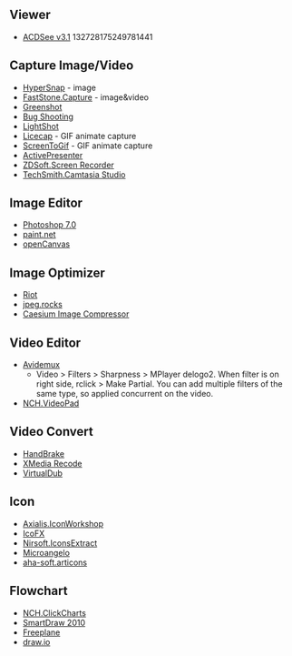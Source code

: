 ## Viewer

* [ACDSee v3.1](http://www.oldversion.com/windows/acdsee-3-1) 132728175249781441

## Capture Image/Video
* [HyperSnap](http://www.hypersnap.com/) - image
* [FastStone.Capture](https://www.faststone.org/FSCaptureDetail.htm) - image&video
* [Greenshot](https://getgreenshot.org/)
* [Bug Shooting](https://www.bugshooting.com/)
* [LightShot](https://app.prntscr.com/en/index.html)
* [Licecap](https://www.cockos.com/licecap/) - GIF animate capture
* [ScreenToGif](https://github.com/NickeManarin/ScreenToGif) - GIF animate capture
* [ActivePresenter](https://atomisystems.com/activepresenter/)
* [ZDSoft.Screen Recorder](https://www.zdsoft.com/)
* [TechSmith.Camtasia Studio](https://www.techsmith.com/video-editor.html)

## Image Editor
* [Photoshop 7.0](https://www.filehorsefile.com/download-adobe-photoshop-7-0/)
* [paint.net](https://www.softpedia.com/get/Multimedia/Graphic/Graphic-Editors/Paint-NET.shtml)
* [openCanvas](https://portalgraphics.net/en/oc/)

## Image Optimizer
* [Riot](https://riot-optimizer.com/)
* [jpeg.rocks](https://jpeg.rocks/)
* [Caesium Image Compressor](https://saerasoft.com/caesium/)

## Video Editor
* [Avidemux](http://avidemux.sourceforge.net/)
	* Video > Filters > Sharpness > MPlayer delogo2. When filter is on right side, rclick > Make Partial. You can add multiple filters of the same type, so applied concurrent on the video.
* [NCH.VideoPad](https://www.nchsoftware.com/videopad/)

## Video Convert
* [HandBrake](https://handbrake.fr/)
* [XMedia Recode](https://www.xmedia-recode.de/en/)
* [VirtualDub](http://virtualdub.sourceforge.net/)

## Icon
* [Axialis.IconWorkshop](https://www.axialis.com/iconworkshop/)
* [IcoFX](https://icofx.ro/)
* [Nirsoft.IconsExtract](https://www.nirsoft.net/utils/iconsext.html)
* [Microangelo](http://www.microangelo.us/)
* [aha-soft.articons](http://www.aha-soft.com/articons/)

## Flowchart
* [NCH.ClickCharts](https://www.nchsoftware.com/chart/)
* [SmartDraw 2010](https://download.cnet.com/SmartDraw-2010/3000-2075_4-10002466.html)
* [Freeplane](https://www.freeplane.org)
* [draw.io](https://app.diagrams.net/)